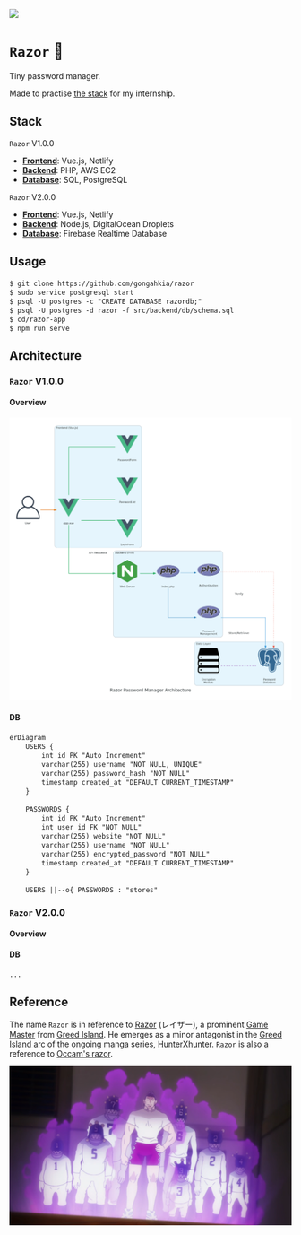 [![](https://img.shields.io/badge/razor_1.0.0-passing-green)](https://github.com/gongahkia/razor/releases/tag/1.0.0) 

# `Razor` 🏐

Tiny password manager.

Made to practise [the stack](#stack) for my internship. 

## Stack

`Razor` V1.0.0

* [**Frontend**](./razor-app/): Vue.js, Netlify
* [**Backend**](./src/): PHP, AWS EC2
* [**Database**](./src/): SQL, PostgreSQL

`Razor` V2.0.0

* [**Frontend**](./razor-app/): Vue.js, Netlify
* [**Backend**](./src/): Node.js, DigitalOcean Droplets
* [**Database**](./src/): Firebase Realtime Database

## Usage


```console
$ git clone https://github.com/gongahkia/razor
$ sudo service postgresql start
$ psql -U postgres -c "CREATE DATABASE razordb;"
$ psql -U postgres -d razor -f src/backend/db/schema.sql
$ cd/razor-app
$ npm run serve
```

## Architecture

### `Razor` V1.0.0

#### Overview

![](./asset/reference/architecture.png)

#### DB

```mermaid
erDiagram
    USERS {
        int id PK "Auto Increment"
        varchar(255) username "NOT NULL, UNIQUE"
        varchar(255) password_hash "NOT NULL"
        timestamp created_at "DEFAULT CURRENT_TIMESTAMP"
    }
    
    PASSWORDS {
        int id PK "Auto Increment"
        int user_id FK "NOT NULL"
        varchar(255) website "NOT NULL"
        varchar(255) username "NOT NULL"
        varchar(255) encrypted_password "NOT NULL"
        timestamp created_at "DEFAULT CURRENT_TIMESTAMP"
    }
    
    USERS ||--o{ PASSWORDS : "stores"
```

### `Razor` V2.0.0

#### Overview

#### DB

```mermaid
...
```

## Reference

The name `Razor` is in reference to [Razor](https://hunterxhunter.fandom.com/wiki/Razor) (レイザー), a prominent [Game Master](https://hunterxhunter.fandom.com/wiki/G.I._Game_Masters) from [Greed Island](https://hunterxhunter.fandom.com/wiki/Greed_Island). He emerges as a minor antagonist in the [Greed Island arc](https://hunterxhunter.fandom.com/wiki/Greed_Island_arc) of the ongoing manga series, [HunterXhunter](https://hunterxhunter.fandom.com/wiki/Hunterpedia). `Razor` is also a reference to [Occam's razor](https://en.wikipedia.org/wiki/Occam%27s_razor).

![](./asset/logo/razor.webp)